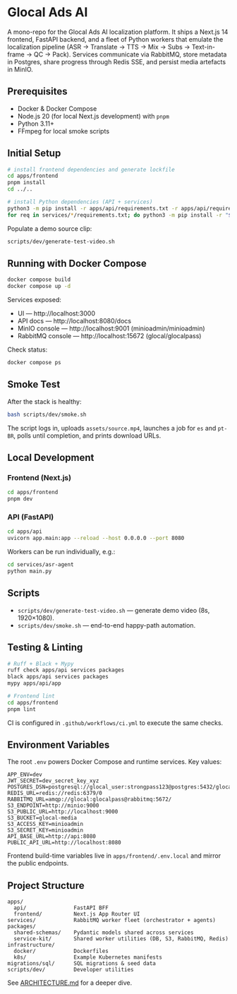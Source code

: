 # Glocal Ads AI

A mono-repo for the Glocal Ads AI localization platform. It ships a Next.js 14 frontend, FastAPI backend, and a fleet of Python workers that emulate the localization pipeline (ASR → Translate → TTS → Mix → Subs → Text-in-frame → QC → Pack). Services communicate via RabbitMQ, store metadata in Postgres, share progress through Redis SSE, and persist media artefacts in MinIO.

## Prerequisites

* Docker & Docker Compose
* Node.js 20 (for local Next.js development) with `pnpm`
* Python 3.11+
* FFmpeg for local smoke scripts

## Initial Setup

```bash
# install frontend dependencies and generate lockfile
cd apps/frontend
pnpm install
cd ../..

# install Python dependencies (API + services)
python3 -m pip install -r apps/api/requirements.txt -r apps/api/requirements-dev.txt
for req in services/*/requirements.txt; do python3 -m pip install -r "$req"; done
```

Populate a demo source clip:

```bash
scripts/dev/generate-test-video.sh
```

## Running with Docker Compose

```bash
docker compose build
docker compose up -d
```

Services exposed:

* UI — http://localhost:3000
* API docs — http://localhost:8080/docs
* MinIO console — http://localhost:9001 (minioadmin/minioadmin)
* RabbitMQ console — http://localhost:15672 (glocal/glocalpass)

Check status:

```bash
docker compose ps
```

## Smoke Test

After the stack is healthy:

```bash
bash scripts/dev/smoke.sh
```

The script logs in, uploads `assets/source.mp4`, launches a job for `es` and `pt-BR`, polls until completion, and prints download URLs.

## Local Development

### Frontend (Next.js)

```bash
cd apps/frontend
pnpm dev
```

### API (FastAPI)

```bash
cd apps/api
uvicorn app.main:app --reload --host 0.0.0.0 --port 8080
```

Workers can be run individually, e.g.:

```bash
cd services/asr-agent
python main.py
```

## Scripts

* `scripts/dev/generate-test-video.sh` — generate demo video (8s, 1920×1080).
* `scripts/dev/smoke.sh` — end-to-end happy-path automation.

## Testing & Linting

```bash
# Ruff + Black + Mypy
ruff check apps/api services packages
black apps/api services packages
mypy apps/api/app

# Frontend lint
cd apps/frontend
pnpm lint
```

CI is configured in `.github/workflows/ci.yml` to execute the same checks.

## Environment Variables

The root `.env` powers Docker Compose and runtime services. Key values:

```
APP_ENV=dev
JWT_SECRET=dev_secret_key_xyz
POSTGRES_DSN=postgresql://glocal_user:strongpass123@postgres:5432/glocal_db
REDIS_URL=redis://redis:6379/0
RABBITMQ_URL=amqp://glocal:glocalpass@rabbitmq:5672/
S3_ENDPOINT=http://minio:9000
S3_PUBLIC_URL=http://localhost:9000
S3_BUCKET=glocal-media
S3_ACCESS_KEY=minioadmin
S3_SECRET_KEY=minioadmin
API_BASE_URL=http://api:8080
PUBLIC_API_URL=http://localhost:8080
```

Frontend build-time variables live in `apps/frontend/.env.local` and mirror the public endpoints.

## Project Structure

```
apps/
  api/               FastAPI BFF
  frontend/          Next.js App Router UI
services/            RabbitMQ worker fleet (orchestrator + agents)
packages/
  shared-schemas/    Pydantic models shared across services
  service-kit/       Shared worker utilities (DB, S3, RabbitMQ, Redis)
infrastructure/
  docker/            Dockerfiles
  k8s/               Example Kubernetes manifests
migrations/sql/      SQL migrations & seed data
scripts/dev/         Developer utilities
```

See [ARCHITECTURE.md](ARCHITECTURE.md) for a deeper dive.
